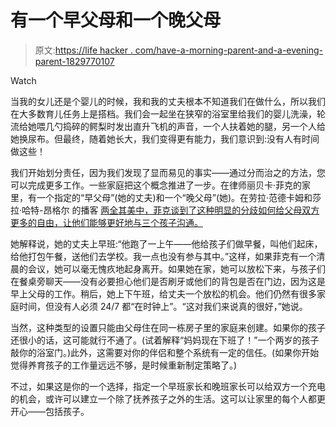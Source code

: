 # 有一个早父母和一个晚父母

> 原文:[https://life hacker . com/have-a-morning-parent-and-a-evening-parent-1829770107](https://lifehacker.com/have-a-morning-parent-and-an-evening-parent-1829770107)

Watch

当我的女儿还是个婴儿的时候，我和我的丈夫根本不知道我们在做什么，所以我们在大多数育儿任务上是搭档。我们会一起坐在狭窄的浴室里给我们的婴儿洗澡，轮流给她喂几勺捣碎的鳄梨时发出直升飞机的声音，一个人扶着她的腿，另一个人给她换尿布。但最终，随着她长大，我们变得更有能力，我们意识到:没有人有时间做这些！

我们开始划分责任，因为我们发现了显而易见的事实——通过分而治之的方法，您可以完成更多工作。一些家庭把这个概念推进了一步。在律师丽贝卡·菲克的家里，有一个指定的“早父母”(她的丈夫)和一个“晚父母”(她)。在劳拉·范德卡姆和莎拉·哈特-昂格尔 的播客 [两全其美中，菲克谈到了这种明显的分歧如何给父母双方更多的自由，让他们能够更好地与三个孩子沟通。](https://lauravanderkam.com/2018/02/podcast-discussion-thread-putting-hours-kids-little/)

她解释说，她的丈夫上早班:“他跑了一上午——他给孩子们做早餐，叫他们起床，给他打包午餐，送他们去学校。我一点也没有参与其中。”这样，如果菲克有一个清晨的会议，她可以毫无愧疚地起身离开。如果她在家，她可以放松下来，与孩子们在餐桌旁聊天——没有必要担心他们是否刷牙或他们的背包是否在门边，因为这是早上父母的工作。稍后，她上下午班，给丈夫一个放松的机会。他们仍然有很多家庭时间，但没有人必须 24/7 都“在时钟上”。“这对我们来说真的很好，”她说。

当然，这种类型的设置只能由父母住在同一栋房子里的家庭来创建。如果你的孩子还很小的话，这可能就行不通了。(试着解释“妈妈现在下班了！”一个两岁的孩子敲你的浴室门。)此外，这需要对你的伴侣和整个系统有一定的信任。(如果你开始觉得养育孩子的工作量远远不够，是时候重新制定策略了。)

不过，如果这是你的一个选择，指定一个早班家长和晚班家长可以给双方一个充电的机会，或许可以建立一个除了抚养孩子之外的生活。这可以让家里的每个人都更开心——包括孩子。